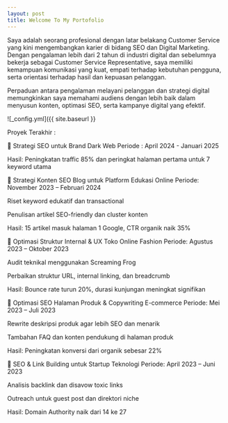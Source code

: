 ```yaml
---
layout: post
title: Welcome To My Portofolio
---
```


Saya adalah seorang profesional dengan latar belakang Customer Service yang kini mengembangkan karier di bidang SEO dan Digital Marketing. Dengan pengalaman lebih dari 2 tahun di industri digital dan sebelumnya bekerja sebagai Customer Service Representative, saya memiliki kemampuan komunikasi yang kuat, empati terhadap kebutuhan pengguna, serta orientasi terhadap hasil dan kepuasan pelanggan.

Perpaduan antara pengalaman melayani pelanggan dan strategi digital memungkinkan saya memahami audiens dengan lebih baik dalam menyusun konten, optimasi SEO, serta kampanye digital yang efektif.

![_config.yml]({{ site.baseurl }}

Proyek Terakhir :

🔹 Strategi SEO untuk Brand Dark Web
Periode : April 2024 - Januari 2025

Hasil: Peningkatan traffic 85% dan peringkat halaman pertama untuk 7 keyword utama

🔹 Strategi Konten SEO Blog untuk Platform Edukasi Online
Periode: November 2023 – Februari 2024

Riset keyword edukatif dan transactional

Penulisan artikel SEO-friendly dan cluster konten

Hasil: 15 artikel masuk halaman 1 Google, CTR organik naik 35%

🔹 Optimasi Struktur Internal & UX Toko Online Fashion
Periode: Agustus 2023 – Oktober 2023

Audit teknikal menggunakan Screaming Frog

Perbaikan struktur URL, internal linking, dan breadcrumb

Hasil: Bounce rate turun 20%, durasi kunjungan meningkat signifikan

🔹 Optimasi SEO Halaman Produk & Copywriting E-commerce
Periode: Mei 2023 – Juli 2023

Rewrite deskripsi produk agar lebih SEO dan menarik

Tambahan FAQ dan konten pendukung di halaman produk

Hasil: Peningkatan konversi dari organik sebesar 22%

🔹 SEO & Link Building untuk Startup Teknologi
Periode: April 2023 – Juni 2023

Analisis backlink dan disavow toxic links

Outreach untuk guest post dan direktori niche

Hasil: Domain Authority naik dari 14 ke 27

